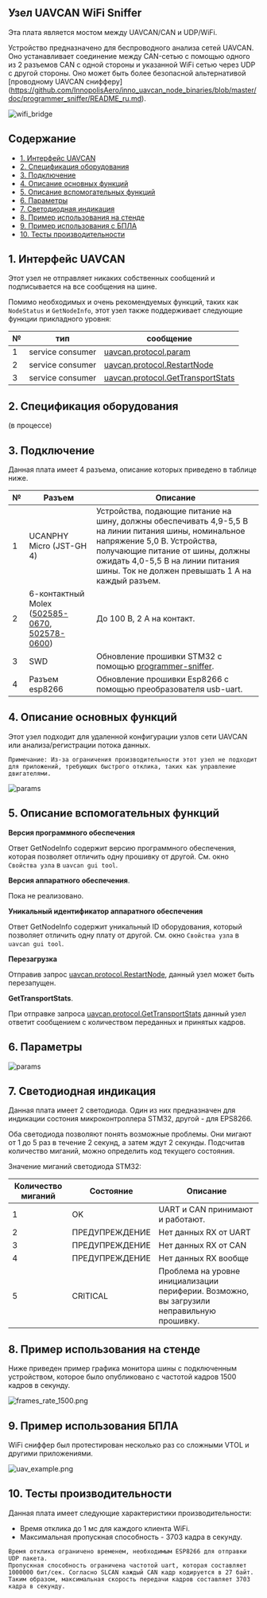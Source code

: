 ## Узел UAVCAN WiFi Sniffer

Эта плата является мостом между UAVCAN/CAN и UDP/WiFi.

Устройство предназначено для беспроводного анализа сетей UAVCAN. Оно устанавливает соединение между CAN-сетью с помощью одного из 2 разъемов CAN с одной стороны и указанной WiFi сетью через UDP с другой стороны. 
Оно может быть более безопасной альтернативой [проводному UAVCAN снифферу] (https://github.com/InnopolisAero/inno_uavcan_node_binaries/blob/master/doc/programmer_sniffer/README_ru.md).



![wifi_bridge](wifi_bridge.png?raw=true "wifi_bridge")

## Содержание
  - [1. Интерфейс UAVCAN](#1-uavcan-interface)
  - [2. Спецификация оборудования](#2-hardware-specification)
  - [3. Подключение](#3-wire)
  - [4. Описание основных функций](#4-main-function-description)
  - [5. Описание вспомогательных функций](#5-auxiliary-function-description)
  - [6. Параметры](#6-parameters)
  - [7. Светодиодная индикация](#7-led-indication)
  - [8. Пример использования на стенде](#8-usage-example-on-a-table)
  - [9. Пример использования с БПЛА](#9-uav-usage-example)
  - [10. Тесты производительности](#10-performance-tests)


## 1. Интерфейс UAVCAN <a name="1-uavcan-interface"></a> 

Этот узел не отправляет никаких собственных сообщений и подписывается на все сообщения на шине.

Помимо необходимых и очень рекомендуемых функций, таких как `NodeStatus` и `GetNodeInfo`, этот узел также поддерживает следующие функции прикладного уровня:

| № | тип | сообщение |
| - | --------- | -------- |
| 1 | service consumer | [uavcan.protocol.param](https://legacy.uavcan.org/Specification/7._List_of_standard_data_types/#uavcanprotocolparam)|
| 2 | service consumer | [uavcan.protocol.RestartNode](https://legacy.uavcan.org/Specification/7._List_of_standard_data_types/#restartnode)|
| 3 | service consumer | [uavcan.protocol.GetTransportStats](https://legacy.uavcan.org/Specification/7._List_of_standard_data_types/#gettransportstats) |

## 2. Спецификация оборудования <a name="2-hardware-specification"></a> 

(в процессе)

## 3. Подключение <a name="3-wire"></a> 

Данная плата имеет 4 разъема, описание которых приведено в таблице ниже.

| № | Разъем | Описание |
| - | --------- | ----------- |
| 1 | UCANPHY Micro (JST-GH 4) | Устройства, подающие питание на шину, должны обеспечивать 4,9-5,5 В на линии питания шины, номинальное напряжение 5,0 В. Устройства, получающие питание от шины, должны ожидать 4,0-5,5 В на линии питания шины. Ток не должен превышать 1 А на каждый разъем. |
| 2 | 6-контактный Molex ([502585-0670](https://www.molex.com/molex/products/part-detail/pcb_receptacles/5025850670), [502578-0600](https://www.molex.com/molex/products/part-detail/crimp_housings/5025780600)) | До 100 В, 2 A на контакт. |
| 3 | SWD | Обновление прошивки STM32 с помощью [programmer-sniffer](doc/programmer_sniffer/README.md). |
| 4 | Разъем esp8266 | Обновление прошивки Esp8266 с помощью преобразователя usb-uart. |


## 4. Описание основных функций <a name="4-main-function-description"></a> 

Этот узел подходит для удаленной конфигурации узлов сети UAVCAN или анализа/регистрации потока данных.

```
Примечание: Из-за ограничения производительности этот узел не подходит для приложений, требующих быстрого отклика, таких как управление двигателями.
```

![params](params.png?raw=true "params")

## 5. Описание вспомогательных функций <a name="5-auxiliary-function-description"></a> 

**Версия программного обеспечения**

Ответ GetNodeInfo содержит версию программного обеспечения, которая позволяет отличить одну прошивку от другой. См. окно `Свойства узла` в `uavcan gui tool`.

**Версия аппаратного обеспечения**.

Пока не реализовано.

**Уникальный идентификатор аппаратного обеспечения**

Ответ GetNodeInfo содержит уникальный ID оборудования, который позволяет отличить одну плату от другой. См. окно `Свойства узла` в `uavcan gui tool`.

**Перезагрузка**

Отправив запрос [uavcan.protocol.RestartNode](https://legacy.uavcan.org/Specification/7._List_of_standard_data_types/#restartnode), данный узел может быть перезапущен.

**GetTransportStats**.

При отправке запроса [uavcan.protocol.GetTransportStats](https://legacy.uavcan.org/Specification/7._List_of_standard_data_types/#gettransportstats) данный узел ответит сообщением с количеством переданных и принятых кадров.

## 6. Параметры

![params](params.png?raw=true "params")

## 7. Светодиодная индикация <a name="7-led-indication"></a> 

Данная плата имеет 2 светодиода. Один из них предназначен для индикации состония микроконтроллера STM32, другой - для EPS8266.

Оба светодиода позволяют понять возможные проблемы. Они мигают от 1 до 5 раз в течение 2 секунд, а затем ждут 2 секунды. Подсчитав количество миганий, можно определить код текущего состояния.

Значение миганий светодиода STM32:

| Количество миганий | Состояние | Описание |
| ---------------- | -------------- | ------------------------------- |
| 1 | OK | UART и CAN принимают и работают.
| 2 | ПРЕДУПРЕЖДЕНИЕ | Нет данных RX от UART |
| 3 | ПРЕДУПРЕЖДЕНИЕ | Нет данных RX от CAN | 
| 4 | ПРЕДУПРЕЖДЕНИЕ | Нет данных RX вообще |
| 5 | CRITICAL | Проблема на уровне инициализации периферии. Возможно, вы загрузили неправильную прошивку. |

## 8. Пример использования на стенде <a name="8-usage-example-on-a-table"></a> 

Ниже приведен пример графика монитора шины с подключенным устройством, которое было опубликовано с частотой кадров 1500 кадров в секунду. 

![frames_rate_1500.png](frames_rate_1500.png?raw=true "frames_rate_1500.png")

## 9. Пример использования БПЛА <a name="9-uav-usage-example"></a> 

WiFi сниффер был протестирован несколько раз со сложными VTOL и другими приложениями.

![uav_example.png](uav_example.png?raw=true "uav_example.png")

## 10. Тесты производительности <a name="10-performance-tests"></a> 

Данная плата имеет следующие характеристики производительности:
- Время отклика до 1 мс для каждого клиента WiFi.
- Максимальная пропускная способность - 3703 кадра в секунду.

```
Время отклика ограничено временем, необходимым ESP8266 для отправки UDP пакета.
Пропускная способность ограничена частотой uart, которая составляет 1000000 бит/сек. Согласно SLCAN каждый CAN кадр кодируется в 27 байт. Таким образом, максимальная скорость передачи кадров составляет 3703 кадра в секунду.
```
